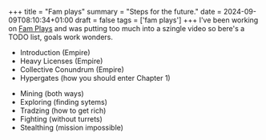 +++
title = "Fam plays"
summary = "Steps for the future."
date = 2024-09-09T08:10:34+01:00
draft = false
tags = ['fam plays']
+++
I've been working on [Fam Plays](https://www.youtube.com/watch?v=Z0GeD2DV7Zk&list=PLoa8A9b-8ZhFvQz0Lh-c6-4tFGsBeVg7z) and was putting too much into a szingle video so bere's a TODO list, goals work wonders.

+ Introduction (Empire)
+ Heavy Licenses (Empire)
+ Collective Conundrum (Empire)
+ Hypergates (how you should enter Chapter 1)
- Mining (both ways)
- Exploring (finding sytems)
- Tradzing (how to get rich)
- Fighting (without turrets)
- Stealthing (mission impossible)
